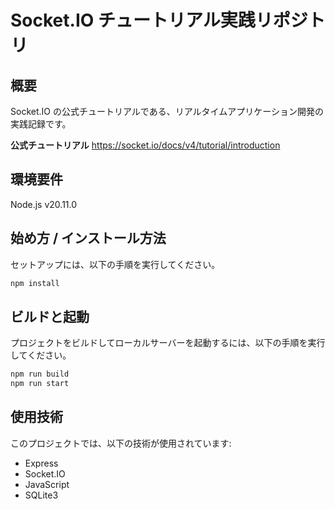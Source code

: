 # Socket.IO チュートリアル実践リポジトリ

## 概要

Socket.IO の公式チュートリアルである、リアルタイムアプリケーション開発の実践記録です。

**公式チュートリアル**
https://socket.io/docs/v4/tutorial/introduction

## 環境要件

Node.js v20.11.0

## 始め方 / インストール方法

セットアップには、以下の手順を実行してください。

```bash
npm install
```

## ビルドと起動

プロジェクトをビルドしてローカルサーバーを起動するには、以下の手順を実行してください。

```bash
npm run build
npm run start
```

## 使用技術

このプロジェクトでは、以下の技術が使用されています:

- Express
- Socket.IO
- JavaScript
- SQLite3
